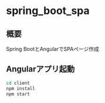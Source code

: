 # spring_boot_spa

## 概要
Spring BootとAngularでSPAページ作成

## Angularアプリ起動
```sh
cd client
npm install
npm start
```
